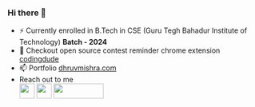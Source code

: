 ### Hi there 👋

- ⚡ Currently enrolled in B.Tech in CSE (Guru Tegh Bahadur Institute of Technology) **Batch - 2024**
- 🌱 Checkout open source contest reminder chrome extension [codingdude](https://chromewebstore.google.com/detail/codingdude-contest-remind/gceicoplhhmgcoanpkbnopdccpghbngk)
- 📫 Portfolio [dhruvmishra.com](http://dhruvmishra.com/)
- Reach out to me <br/>
  <a href="mailto:dhruv35m@gmail.com" target="_blank"><img src="https://cdn.icon-icons.com/icons2/2631/PNG/512/gmail_new_logo_icon_159149.png" width="30" height="30" /></a>
  <a href="https://www.linkedin.com/in/dhruv-mishra-developer/" target="_blank"><img src="https://cdn.icon-icons.com/icons2/2037/PNG/512/in_linked_linkedin_media_social_icon_124259.png" width="30" height="30" /></a>
  <a href="https://leetcode.com/u/dhruv35m/" target="_blank"><img src="https://cdn.icon-icons.com/icons2/2530/PNG/512/leetcode_button_icon_151892.png" width="100" height="30" />

<!--
**Dhruv35M/Dhruv35M** is a ✨ _special_ ✨ repository because its `README.md` (this file) appears on your GitHub profile.
Here are some ideas to get you started:

- 🔭 I’m currently working on ...
- 🌱 I’m currently learning ...
- 👯 I’m looking to collaborate on ...
- 🤔 I’m looking for help with ...
- 💬 Ask me about ...
- 📫 How to reach me: ...
- 😄 Pronouns: ...
- ⚡ Fun fact: ...
-->
